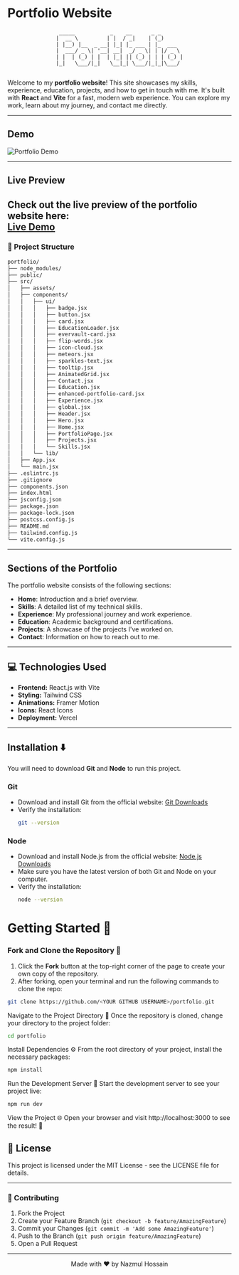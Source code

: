 # Portfolio Website
<div align="center">

```ascii
 _____           _    __      _ _       
|  __ \         | |  / _|    | (_)      
| |__) |__  _ __| |_| |_ ___ | |_  ___  
|  ___/ _ \| '__| __|  _/ _ \| | |/ _ \ 
| |  | (_) | |  | |_| || (_) | | | (_) |
|_|   \___/|_|   \__|_| \___/|_|_|\___/ 
                                        
```
</div>
 
Welcome to my **portfolio website**! This site showcases my skills, experience, education, projects, and how to get in touch with me. It's built with **React** and **Vite** for a fast, modern web experience. You can explore my work, learn about my journey, and contact me directly.

---

## Demo

![Portfolio Demo](https://i.postimg.cc/Dfr5jCQp/Screenshot-2025-01-02-120901.png)

---

## Live Preview

Check out the live preview of the portfolio website here:  
[**Live Demo**](https://codervai.vercel.app/)
---
### 🎯 Project Structure
```bash
portfolio/
├── node_modules/
├── public/
├── src/
│   ├── assets/
│   ├── components/
│   │   ├── ui/
│   │   │   ├── badge.jsx
│   │   │   ├── button.jsx
│   │   │   ├── card.jsx
│   │   │   ├── EducationLoader.jsx
│   │   │   ├── evervault-card.jsx
│   │   │   ├── flip-words.jsx
│   │   │   ├── icon-cloud.jsx
│   │   │   ├── meteors.jsx
│   │   │   ├── sparkles-text.jsx
│   │   │   ├── tooltip.jsx
│   │   │   ├── AnimatedGrid.jsx
│   │   │   ├── Contact.jsx
│   │   │   ├── Education.jsx
│   │   │   ├── enhanced-portfolio-card.jsx
│   │   │   ├── Experience.jsx
│   │   │   ├── global.jsx
│   │   │   ├── Header.jsx
│   │   │   ├── Hero.jsx
│   │   │   ├── Home.jsx
│   │   │   ├── PortfolioPage.jsx
│   │   │   ├── Projects.jsx
│   │   │   └── Skills.jsx
│   │   └── lib/
│   ├── App.jsx
│   └── main.jsx
├── .eslintrc.js
├── .gitignore
├── components.json
├── index.html
├── jsconfig.json
├── package.json
├── package-lock.json
├── postcss.config.js
├── README.md
├── tailwind.config.js
└── vite.config.js
```
---

## Sections of the Portfolio

The portfolio website consists of the following sections:

- **Home**: Introduction and a brief overview.
- **Skills**: A detailed list of my technical skills.
- **Experience**: My professional journey and work experience.
- **Education**: Academic background and certifications.
- **Projects**: A showcase of the projects I've worked on.
- **Contact**: Information on how to reach out to me.

---

## 💻 Technologies Used
- **Frontend:** React.js with Vite
- **Styling:** Tailwind CSS
- **Animations:** Framer Motion
- **Icons:** React Icons
- **Deployment:** Vercel

---

## Installation ⬇️

You will need to download **Git** and **Node** to run this project.

### Git

- Download and install Git from the official website: [Git Downloads](https://git-scm.com/)
- Verify the installation:
  ```bash
  git --version
  ```

### Node

- Download and install Node.js from the official website: [Node.js Downloads](https://nodejs.org/)
- Make sure you have the latest version of both Git and Node on your computer.
- Verify the installation:
  ```bash
  node --version
  ```

# Getting Started 🎯

### Fork and Clone the Repository 🚀
1. Click the **Fork** button at the top-right corner of the page to create your own copy of the repository.
2. After forking, open your terminal and run the following commands to clone the repo:

  ```bash
  git clone https://github.com/<YOUR GITHUB USERNAME>/portfolio.git
  ```
Navigate to the Project Directory 📂
Once the repository is cloned, change your directory to the project folder:
```bash
cd portfolio
```

Install Dependencies ⚙️
From the root directory of your project, install the necessary packages:
```bash
npm install
```

Run the Development Server 🚀
Start the development server to see your project live:
```bash
npm run dev
```

View the Project 🌐
Open your browser and visit http://localhost:3000 to see the result! 🎉

## 📝 License
This project is licensed under the MIT License - see the LICENSE file for details.

---

### 🤝 Contributing

1. Fork the Project
2. Create your Feature Branch (`git checkout -b feature/AmazingFeature`)
3. Commit your Changes (`git commit -m 'Add some AmazingFeature'`)
4. Push to the Branch (`git push origin feature/AmazingFeature`)
5. Open a Pull Request

---

<div align="center"> Made with ❤️ by Nazmul Hossain </div>

